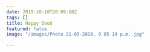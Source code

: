 ```yaml
---
date: 2019-10-18T20:09:58Z
tags: []
title: Happy Dood
featured: false
image: "/images/Photo 21-05-2019, 9 05 19 p.m..jpg"

---
```


